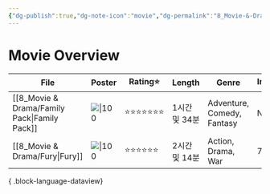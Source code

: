 ```yaml
---
{"dg-publish":true,"dg-note-icon":"movie","dg-permalink":"8_Movie-&-Drama/Overview/movie","tags":["movie","overview"],"permalink":"/8_Movie-&-Drama/Overview/movie/","dgPassFrontmatter":true,"noteIcon":"movie"}
---
```


# Movie Overview
| File                                            | Poster                                                                                                                       | Rating⭐ | Length    | Genre                      | Imdb⭐ | date          |
| ----------------------------------------------- | ---------------------------------------------------------------------------------------------------------------------------- | ------- | --------- | -------------------------- | ----- | ------------- |
| [[8_Movie & Drama/Family Pack\|Family Pack]] | ![\|100](https://m.media-amazon.com/images/M/MV5BMDExZjNmYjEtMGRiYy00NWIwLWFjZmUtMjdhOTQyMjdjMDNiXkEyXkFqcGc@._V1_SX300.jpg) | ⭐⭐⭐⭐⭐⭐⭐ | 1시간 및 34분 | Adventure, Comedy, Fantasy | N/A   | 2024. 10. 30. |
| [[8_Movie & Drama/Fury\|Fury]]               | ![\|100](https://m.media-amazon.com/images/M/MV5BMjA4MDU0NTUyN15BMl5BanBnXkFtZTgwMzQxMzY4MjE@._V1_SX300.jpg)                 | ⭐⭐⭐⭐⭐⭐  | 2시간 및 14분 | Action, Drama, War         | 7.6   | 2024. 10. 29. |

{ .block-language-dataview}

